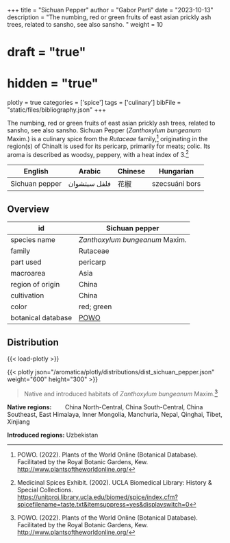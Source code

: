 +++
title = "Sichuan Pepper"
author = "Gabor Parti"
date = "2023-10-13"
description = "The numbing, red or green fruits of east asian prickly ash trees, related to sansho, see also sansho. "
weight = 10
# draft = "true"
# hidden = "true"
plotly = true
categories = ['spice']
tags = ['culinary']
bibFile = "static/files/bibliography.json"
+++



The numbing, red or green fruits of east asian prickly ash trees, related to sansho, see also sansho. Sichuan Pepper (*Zanthoxylum bungeanum* Maxim.) is a culinary spice from the *Rutaceae* family,[^powo] originating in the region(s) of ChinaIt is used for its pericarp, primarily for meats; colic. Its aroma is described as woodsy, peppery, with a heat index of 3.[^ucla_medicinal_2002]

|    English   |   Arabic   |Chinese|   Hungarian  |
|--------------|------------|-------|--------------|
|Sichuan pepper|فلفل سيتشوان|   花椒  |szecsuáni bors|

## Overview

|        id        |                   Sichuan pepper                  |
|------------------|---------------------------------------------------|
|   species name   |           *Zanthoxylum bungeanum* Maxim.          |
|      family      |                      Rutaceae                     |
|     part used    |                      pericarp                     |
|     macroarea    |                        Asia                       |
| region of origin |                       China                       |
|    cultivation   |                       China                       |
|       color      |                     red; green                    |
|botanical database|[POWO](https://powo.science.kew.org/taxon/775625-1)|

## Distribution

{{< load-plotly >}}

{{< plotly json="/aromatica/plotly/distributions/dist_sichuan_pepper.json" weight="600" height="300" >}}

>Native and introduced habitats of *Zanthoxylum bungeanum* Maxim.[^powo]

**Native regions:** &nbsp; &nbsp; &nbsp; &nbsp;China North-Central, China South-Central, China Southeast, East Himalaya, Inner Mongolia, Manchuria, Nepal, Qinghai, Tibet, Xinjiang

**Introduced regions:** Uzbekistan

[^powo]: POWO. (2022). Plants of the World Online (Botanical Database). Facilitated by the Royal Botanic Gardens, Kew. http://www.plantsoftheworldonline.org/
[^ucla_medicinal_2002]: Medicinal Spices Exhibit. (2002). UCLA Biomedical Library: History & Special Collections. https://unitproj.library.ucla.edu/biomed/spice/index.cfm?spicefilename=taste.txt&itemsuppress=yes&displayswitch=0

